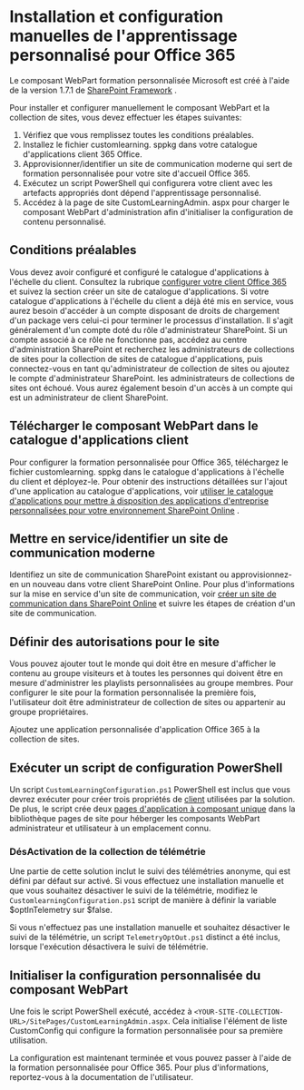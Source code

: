 # <a name="manually-installing-and-configuring-custom-learning-for-office-365"></a>Installation et configuration manuelles de l'apprentissage personnalisé pour Office 365

Le composant WebPart formation personnalisée Microsoft est créé à l'aide de la version 1.7.1 de [SharePoint Framework](https://docs.microsoft.com/en-us/sharepoint/dev/spfx/sharepoint-framework-overview) .

Pour installer et configurer manuellement le composant WebPart et la collection de sites, vous devez effectuer les étapes suivantes:

1. Vérifiez que vous remplissez toutes les conditions préalables.
1. Installez le fichier customlearning. sppkg dans votre catalogue d'applications client 365 Office.
1. Approvisionner/identifier un site de communication moderne qui sert de formation personnalisée pour votre site d'accueil Office 365.
1. Exécutez un script PowerShell qui configurera votre client avec les artefacts appropriés dont dépend l'apprentissage personnalisé.
1. Accédez à la page de site CustomLearningAdmin. aspx pour charger le composant WebPart d'administration afin d'initialiser la configuration de contenu personnalisé.

## <a name="prerequisites"></a>Conditions préalables

Vous devez avoir configuré et configuré le catalogue d'applications à l'échelle du client. Consultez la rubrique [configurer votre client Office 365](https://docs.microsoft.com/en-us/sharepoint/dev/spfx/set-up-your-developer-tenant#create-app-catalog-site) et suivez la section créer un site de catalogue d'applications. Si votre catalogue d'applications à l'échelle du client a déjà été mis en service, vous aurez besoin d'accéder à un compte disposant de droits de chargement d'un package vers celui-ci pour terminer le processus d'installation. Il s'agit généralement d'un compte doté du rôle d'administrateur SharePoint. Si un compte associé à ce rôle ne fonctionne pas, accédez au centre d'administration SharePoint et recherchez les administrateurs de collections de sites pour la collection de sites de catalogue d'applications, puis connectez-vous en tant qu'administrateur de collection de sites ou ajoutez le compte d'administrateur SharePoint. les administrateurs de collections de sites ont échoué. Vous aurez également besoin d'un accès à un compte qui est un administrateur de client SharePoint.

## <a name="upload-the-web-part-to-the-tenant-app-catalog"></a>Télécharger le composant WebPart dans le catalogue d'applications client

Pour configurer la formation personnalisée pour Office 365, téléchargez le fichier customlearning. sppkg dans le catalogue d'applications à l'échelle du client et déployez-le. Pour obtenir des instructions détaillées sur l'ajout d'une application au catalogue d'applications, voir [utiliser le catalogue d'applications pour mettre à disposition des applications d'entreprise personnalisées pour votre environnement SharePoint Online](https://docs.microsoft.com/en-us/sharepoint/use-app-catalog) .

## <a name="provisionidentify-modern-communication-site"></a>Mettre en service/identifier un site de communication moderne

Identifiez un site de communication SharePoint existant ou approvisionnez-en un nouveau dans votre client SharePoint Online. Pour plus d'informations sur la mise en service d'un site de communication, voir [créer un site de communication dans SharePoint Online](https://support.office.com/en-us/article/create-a-communication-site-in-sharepoint-online-7fb44b20-a72f-4d2c-9173-fc8f59ba50eb) et suivre les étapes de création d'un site de communication.

## <a name="set-permissions-for-the-site"></a>Définir des autorisations pour le site

Vous pouvez ajouter tout le monde qui doit être en mesure d'afficher le contenu au groupe visiteurs et à toutes les personnes qui doivent être en mesure d'administrer les playlists personnalisées au groupe membres. Pour configurer le site pour la formation personnalisée la première fois, l'utilisateur doit être administrateur de collection de sites ou appartenir au groupe propriétaires.

Ajoutez une application personnalisée d'application Office 365 à la collection de sites.

## <a name="execute-powershell-configuration-script"></a>Exécuter un script de configuration PowerShell

Un script `CustomLearningConfiguration.ps1` PowerShell est inclus que vous devrez exécuter pour créer trois propriétés de [client](https://docs.microsoft.com/en-us/sharepoint/dev/spfx/tenant-properties) utilisées par la solution. De plus, le script crée deux [pages d'application à composant unique](https://docs.microsoft.com/en-us/sharepoint/dev/spfx/web-parts/single-part-app-pages) dans la bibliothèque pages de site pour héberger les composants WebPart administrateur et utilisateur à un emplacement connu.

### <a name="disabling-telemetry-collection"></a>DésActivation de la collection de télémétrie

Une partie de cette solution inclut le suivi des télémétries anonyme, qui est défini par défaut sur activé. Si vous effectuez une installation manuelle et que vous souhaitez désactiver le suivi de la télémétrie, modifiez le `CustomlearningConfiguration.ps1` script de manière à définir la variable $optInTelemetry sur $false.

Si vous n'effectuez pas une installation manuelle et souhaitez désactiver le suivi de la télémétrie, un script `TelemetryOptOut.ps1` distinct a été inclus, lorsque l'exécution désactivera le suivi de télémétrie.

## <a name="initialize-web-part-custom-configuration"></a>Initialiser la configuration personnalisée du composant WebPart

Une fois le script PowerShell exécuté, accédez à `<YOUR-SITE-COLLECTION-URL>/SitePages/CustomLearningAdmin.aspx`. Cela initialise l'élément de liste CustomConfig qui configure la formation personnalisée pour sa première utilisation.

La configuration est maintenant terminée et vous pouvez passer à l'aide de la formation personnalisée pour Office 365. Pour plus d'informations, reportez-vous à la documentation de l'utilisateur.